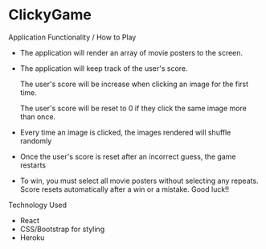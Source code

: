 # ClickyGame

Application Functionality / How to Play

 - The application will render an array of movie posters to the screen.

 - The application will keep track of the user's score.
 
   The user's score will be increase when clicking an image for the first time.

   The user's score will be reset to 0 if they click the same image more than once.

 - Every time an image is clicked, the images rendered will shuffle randomly

 - Once the user's score is reset after an incorrect guess, the game restarts

 - To win, you must select all movie posters without selecting any repeats.  Score resets automatically after a win or a mistake.  Good luck!!

Technology Used

 - React
 - CSS/Bootstrap for styling
 - Heroku






